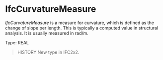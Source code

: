 # IfcCurvatureMeasure

_IfcCurvatureMeasure_ is a measure for curvature, which is defined as the change of slope per length. This is typically a computed value in structural analysis. It is usually measured in rad/m.
<!-- end of short definition -->


Type: REAL

> HISTORY New type in IFC2x2.

